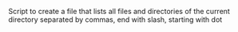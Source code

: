 Script to create a file that lists all files and directories of the current directory separated by commas, end with slash, starting with dot

